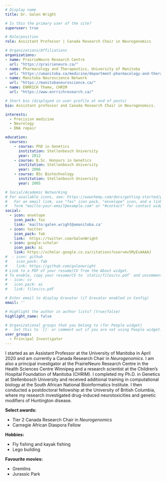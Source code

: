 ```yaml
---
# Display name
title: Dr. Galen Wright

# Is this the primary user of the site?
superuser: true

# Role/position
role: Assistant Professor | Canada Research Chair in Neurogenomics

# Organizations/Affiliations
organizations:
- name: PrairieNeuro Research Centre
  url: "https://prairieneuro.ca/"
- name: Pharmacology and Therapeutics, University of Manitoba
  url: "https://umanitoba.ca/medicine/department-pharmacology-and-therapeutics"
- name: Manitoba Neuroscience Network
  url: "https://manitobaneuroscience.ca/"
- name: ENRRICH Theme, CHRIM
  url: "https://www.enrrichresearch.ca/"

# Short bio (displayed in user profile at end of posts)
bio: Assistant professor and Canada Research Chair in Neurogenomics.

interests:
  - Precision medicine
  - Neurology
  - DNA repair

education:
  courses:
    - course: PhD in Genetics
      institution: Stellenbosch University
      year: 2012
    - course: B.Sc. Honours in Genetics
      institution: Stellenbosch University
      year: 2006
    - course: BSc Biotechnology
      institution: Stellenbosch University
      year: 2005

# Social/Academic Networking
# For available icons, see: https://wowchemy.com/docs/getting-started/page-builder/#icons
#   For an email link, use "fas" icon pack, "envelope" icon, and a link in the
#   form "mailto:your-email@example.com" or "#contact" for contact widget.
social:
  - icon: envelope
    icon_pack: fas
    link: 'mailto:galen.wright@umanitoba.ca'
  - icon: twitter
    icon_pack: fab
    link:  https://twitter.com/GalenWright
  - icon: google-scholar
    icon_pack: ai
    link: https://scholar.google.co.za/citations?user=mv5MyEsAAAAJ
#  - icon: github
#    icon_pack: fab
#    link: https://github.com/galenwright
# Link to a PDF of your resume/CV from the About widget.
# To enable, copy your resume/CV to `static/files/cv.pdf` and uncomment the lines below.
# - icon: cv
#   icon_pack: ai
#   link: files/cv.pdf

# Enter email to display Gravatar (if Gravatar enabled in Config)
email: ''

# Highlight the author in author lists? (true/false)
highlight_name: false

# Organizational groups that you belong to (for People widget)
#   Set this to `[]` or comment out if you are not using People widget.
user_groups:
  - Principal Investigator
---
```


I started as an Assistant Professor at the University of Manitoba in April 2020 and am currently a Canada Research Chair in *Neurogenomics*. I am also a principal investigator at the PrairieNeuro Research Centre in the Health Sciences Centre Winnipeg and a research scientist at the Children’s Hospital Foundation of Manitoba (CHRIM). I completed my Ph.D. in Genetics at Stellenbosch University and received additional training in computational biology at the South African National Bioinformatics Institute. I then conducted a postdoctoral fellowship at the University of British Columbia, where my research investigated drug-induced neurotoxicities and genetic modifiers of Huntington disease.

**Select awards:**
- Tier 2 Canada Research Chair in *Neurogenomics*
- Carnegie African Diaspora Fellow

**Hobbies:**
- Fly fishing and kayak fishing
- Lego building

**Favourite movies:** 
- Gremlins
- Jurassic Park
